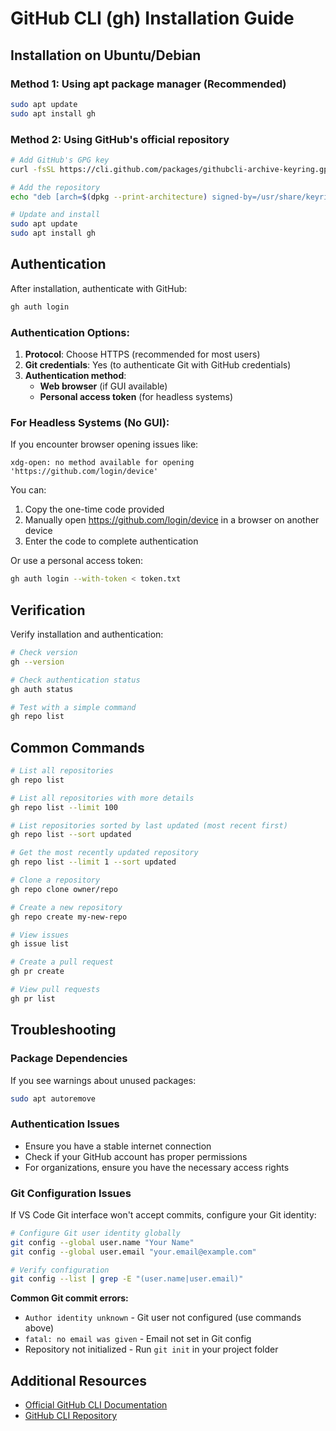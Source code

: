 # GitHub CLI (gh) Installation Guide

## Installation on Ubuntu/Debian

### Method 1: Using apt package manager (Recommended)

```bash
sudo apt update
sudo apt install gh
```

### Method 2: Using GitHub's official repository

```bash
# Add GitHub's GPG key
curl -fsSL https://cli.github.com/packages/githubcli-archive-keyring.gpg | sudo dd of=/usr/share/keyrings/githubcli-archive-keyring.gpg

# Add the repository
echo "deb [arch=$(dpkg --print-architecture) signed-by=/usr/share/keyrings/githubcli-archive-keyring.gpg] https://cli.github.com/packages stable main" | sudo tee /etc/apt/sources.list.d/github-cli.list > /dev/null

# Update and install
sudo apt update
sudo apt install gh
```

## Authentication

After installation, authenticate with GitHub:

```bash
gh auth login
```

### Authentication Options:

1. **Protocol**: Choose HTTPS (recommended for most users)
2. **Git credentials**: Yes (to authenticate Git with GitHub credentials)
3. **Authentication method**: 
   - **Web browser** (if GUI available)
   - **Personal access token** (for headless systems)

### For Headless Systems (No GUI):

If you encounter browser opening issues like:
```
xdg-open: no method available for opening 'https://github.com/login/device'
```

You can:
1. Copy the one-time code provided
2. Manually open https://github.com/login/device in a browser on another device
3. Enter the code to complete authentication

Or use a personal access token:
```bash
gh auth login --with-token < token.txt
```

## Verification

Verify installation and authentication:

```bash
# Check version
gh --version

# Check authentication status
gh auth status

# Test with a simple command
gh repo list
```

## Common Commands

```bash
# List all repositories
gh repo list

# List all repositories with more details
gh repo list --limit 100

# List repositories sorted by last updated (most recent first)
gh repo list --sort updated

# Get the most recently updated repository
gh repo list --limit 1 --sort updated

# Clone a repository
gh repo clone owner/repo

# Create a new repository
gh repo create my-new-repo

# View issues
gh issue list

# Create a pull request
gh pr create

# View pull requests
gh pr list
```

## Troubleshooting

### Package Dependencies
If you see warnings about unused packages:
```bash
sudo apt autoremove
```

### Authentication Issues
- Ensure you have a stable internet connection
- Check if your GitHub account has proper permissions
- For organizations, ensure you have the necessary access rights

### Git Configuration Issues
If VS Code Git interface won't accept commits, configure your Git identity:

```bash
# Configure Git user identity globally
git config --global user.name "Your Name"
git config --global user.email "your.email@example.com"

# Verify configuration
git config --list | grep -E "(user.name|user.email)"
```

**Common Git commit errors:**
- `Author identity unknown` - Git user not configured (use commands above)
- `fatal: no email was given` - Email not set in Git config
- Repository not initialized - Run `git init` in your project folder

## Additional Resources

- [Official GitHub CLI Documentation](https://cli.github.com/manual/)
- [GitHub CLI Repository](https://github.com/cli/cli)